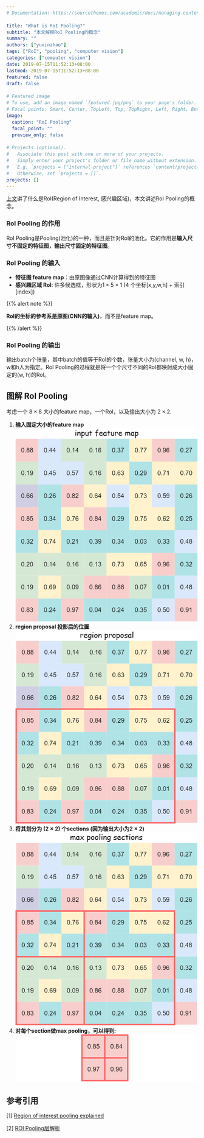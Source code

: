 ```yaml
---
# Documentation: https://sourcethemes.com/academic/docs/managing-content/

title: "What is RoI Pooling?"
subtitle: "本文解释RoI Pooling的概念"
summary: ""
authors: ["yuxinzhao"]
tags: ["RoI", "pooling", "computer vision"]
categories: ["computer vision"]
date: 2019-07-15T11:52:13+08:00
lastmod: 2019-07-15T11:52:13+08:00
featured: false
draft: false

# Featured image
# To use, add an image named `featured.jpg/png` to your page's folder.
# Focal points: Smart, Center, TopLeft, Top, TopRight, Left, Right, BottomLeft, Bottom, BottomRight.
image:
  caption: "RoI Pooling"
  focal_point: ""
  preview_only: false

# Projects (optional).
#   Associate this post with one or more of your projects.
#   Simply enter your project's folder or file name without extension.
#   E.g. `projects = ["internal-project"]` references `content/project/deep-learning/index.md`.
#   Otherwise, set `projects = []`.
projects: []
---
```




[上文](/post/what-is-roi/)讲了什么是RoI(Region of Interest, 感兴趣区域)，本文讲述RoI Pooling的概念。

### RoI Pooling 的作用

RoI Pooling是Pooling(池化)的一种，而且是针对RoI的池化。它的作用是**输入尺寸不固定的特征图，输出尺寸固定的特征图**。

### RoI Pooling 的输入

+ **特征图 feature map**：由原图像通过CNN计算得到的特征图
+ **感兴趣区域 RoI**: 许多候选框，形状为$1 \times 5 \times 1$ (4 个坐标[x,y,w,h] + 索引[index])

{{% alert note %}}

**RoI的坐标的参考系是原图(CNN的输入)**，而不是feature map。

{{% /alert %}}

### RoI Pooling 的输出

输出batch个张量，其中batch的值等于RoI的个数，张量大小为(channel, w, h)， w和h人为指定。RoI Pooling的过程就是将一个个尺寸不同的RoI都映射成大小固定的(w, h)的RoI。

## 图解 RoI Pooling

考虑一个 $8 \times 8$ 大小的feature map，一个RoI，以及输出大小为 $2 \times 2$.

1. **输入固定大小的feature map**
   ![](image/input-feature-map.png)
2. **region proposal 投影后的位置**
   ![](image/region-proposal.png)
3. **将其划分为 $(2 \times 2)$ 个sections (因为输出大小为$2 \times 2$)**
   ![](image/max-pooling-sections.png)
4. **对每个section做max pooling，可以得到:**
   ![](image/roi-pooling-result.png)

## 参考引用

[1] [Region of interest pooling explained](https://deepsense.ai/region-of-interest-pooling-explained/)

[2] [ROI Pooling层解析](https://blog.csdn.net/lanran2/article/details/60143861)

